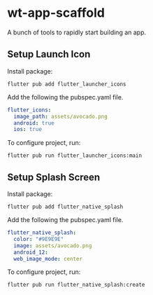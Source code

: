 # wt-app-scaffold
A bunch of tools to rapidly start building an app.

## Setup Launch Icon

Install package: 
```shell
flutter pub add flutter_launcher_icons
```

Add the following the pubspec.yaml file.

```yaml
flutter_icons:
  image_path: assets/avocado.png
  android: true
  ios: true
```

To configure project, run:
```shell
flutter pub run flutter_launcher_icons:main
```
## Setup Splash Screen

Install package:

```shell
flutter pub add flutter_native_splash
```

Add the following the pubspec.yaml file.

```yaml
flutter_native_splash:
  color: "#9E9E9E"
  image: assets/avocado.png
  android_12:
  web_image_mode: center
```

To configure project, run: 
```shell
flutter pub run flutter_native_splash:create
```